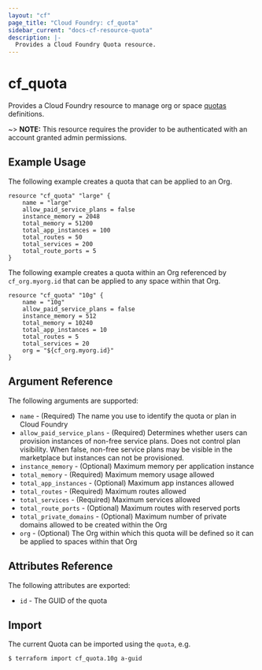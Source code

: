 ```yaml
---
layout: "cf"
page_title: "Cloud Foundry: cf_quota"
sidebar_current: "docs-cf-resource-quota"
description: |-
  Provides a Cloud Foundry Quota resource.
---
```


# cf\_quota

Provides a Cloud Foundry resource to manage org or space [quotas](https://docs.cloudfoundry.org/adminguide/quota-plans.html) definitions.

~> **NOTE:** This resource requires the provider to be authenticated with an account granted admin permissions.


## Example Usage

The following example creates a quota that can be applied to an Org.

```
resource "cf_quota" "large" {
    name = "large"
    allow_paid_service_plans = false
    instance_memory = 2048
    total_memory = 51200
    total_app_instances = 100
    total_routes = 50
    total_services = 200
    total_route_ports = 5
}
```

The following example creates a quota within an Org referenced by `cf_org.myorg.id` that can be applied to any space within that Org.

```
resource "cf_quota" "10g" {
    name = "10g"
    allow_paid_service_plans = false
    instance_memory = 512
    total_memory = 10240
    total_app_instances = 10
    total_routes = 5
    total_services = 20
    org = "${cf_org.myorg.id}"
}
```

## Argument Reference

The following arguments are supported:

* `name` - (Required) The name you use to identify the quota or plan in Cloud Foundry
* `allow_paid_service_plans` - (Required) Determines whether users can provision instances of non-free service plans. Does not control plan visibility. When false, non-free service plans may be visible in the marketplace but instances can not be provisioned.
* `instance_memory` - (Optional) Maximum memory per application instance
* `total_memory` - (Required) Maximum memory usage allowed
* `total_app_instances` - (Optional) Maximum app instances allowed
* `total_routes` - (Required) Maximum routes allowed
* `total_services` - (Required) Maximum services allowed
* `total_route_ports` - (Optional) Maximum routes with reserved ports
* `total_private_domains` - (Optional) Maximum number of private domains allowed to be created within the Org
* `org` - (Optional) The Org within which this quota will be defined so it can be applied to spaces within that Org

## Attributes Reference

The following attributes are exported:

* `id` - The GUID of the quota

## Import

The current Quota can be imported using the `quota`, e.g.

```
$ terraform import cf_quota.10g a-guid
```
